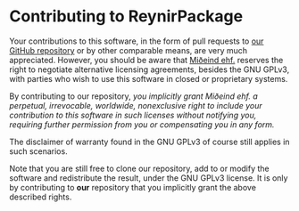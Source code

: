 # Contributing to ReynirPackage

Your contributions to this software, in the form of pull requests to
[our GitHub repository](https://github.com/mideind/ReynirPackage) or by other
comparable means, are very much appreciated. However, you should be aware that 
[Miðeind ehf.](https://mideind.is) reserves the right to negotiate alternative 
licensing agreements, besides the GNU GPLv3, with parties who wish to use this 
software in closed or proprietary systems.

By contributing to our repository, *you implicitly grant Miðeind ehf. a perpetual, 
irrevocable, worldwide, nonexclusive right to include your contribution to this 
software in such licenses without notifying you, requiring further permission from 
you or compensating you in any form.*

The disclaimer of warranty found in the GNU GPLv3 of course still applies
in such scenarios.

Note that you are still free to clone our repository, add to or modify
the software and redistribute the result, under the GNU GPLv3 license.
It is only by contributing to **our** repository that you implicitly grant
the above described rights.
